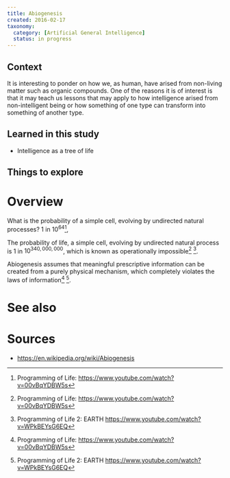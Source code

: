 ```yaml
---
title: Abiogenesis
created: 2016-02-17
taxonomy:
  category: [Artificial General Intelligence]
  status: in progress
---
```


## Context

It is interesting to ponder on how we, as human, have arised from non-living matter such as organic compounds. One of the reasons it is of interest is that it may teach us lessons that may apply to how intelligence arised from non-intelligent being or how something of one type can transform into something of another type.

## Learned in this study

* Intelligence as a tree of life

## Things to explore

# Overview

What is the probability of a simple cell, evolving by undirected natural processes? $1$ in $10^{64}$[^1],

The probability of life, a simple cell, evolving by undirected natural process is $1$ in $10^{340,000,000}$, which is known as operationally impossible[^1] [^2].

Abiogenesis assumes that meaningful prescriptive information can be created from a purely physical mechanism, which completely violates the laws of information[^1] [^2]. 

# See also

# Sources
[^1]: Programming of Life: https://www.youtube.com/watch?v=00vBqYDBW5s
[^2]: Programming of Life 2: EARTH https://www.youtube.com/watch?v=WPkBEYsG6EQ

* https://en.wikipedia.org/wiki/Abiogenesis
